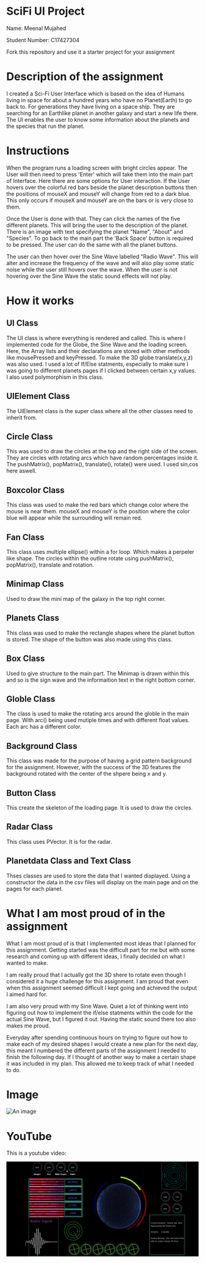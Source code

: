 # SciFi UI Project

Name: Meenal Mujahed

Student Number: C17427304

Fork this repository and use it a starter project for your assignment

# Description of the assignment
I created a Sci-Fi User Interface which is based on the idea of Humans living in space for about a hundred years who have no Planet(Earth) to go back to. For generations they have living on a space ship. They are searching for an Earthlike planet in another galaxy and start a new life there. The UI enables the user to know some information about the planets and the species that run the planet.

# Instructions
When the program runs a loading screen with bright circles appear. The User will then need to press 'Enter' which will take them into the main part of Interface. Here there are some options for User interaction. If the User hovers over the colorful red bars beside the planet description buttons then the positions of mouseX and mouseY will change from red to a dark blue. This only occurs if mouseX and mouseY are on the bars or is very close to them.

Once the User is done with that. They can click the names of the five different planets. This will bring the user to the description of the planet. There is an image with text specifying the planet "Name", "About" and "Species". To go back to the main part the 'Back Space' button is required to be pressed. The user can do the same with all the planet buttons.   

The user can then hover over the Sine Wave labelled "Radio Wave". This will alter and increase the frequency of the wave and will also play some static noise while the user still hovers over the wave. When the user is not hovering over the Sine Wave the static sound effects will not play.

# How it works

## UI Class
The UI class is where everything is rendered and called. This is where I implemented code for the Globe, the Sine Wave and the loading screen. Here, the Array lists and their declarations are stored with other methods like mousePressed and keyPressed. To make the 3D globe translate(x,y,z) was also used. I used a lot of If/Else statments, especially to make sure I was going to different planets pages if I clicked between certain x,y values. I also used polymorphism in this class.

## UIElement Class
The UIElement class is the super class where all the other classes need to inherit from.

## Circle Class
This was used to draw the circles at the top and the right side of the screen. They are circles with rotating arcs which have random percentages inside it. The pushMatrix(), popMatrix(), translate(), rotate() were used. I used sin,cos here aswell.

## Boxcolor Class
This class was used to make the red bars which change color where the mouse is near them. mouseX and mouseY is the position where the color blue will appear while the surrounding will remain red.

## Fan Class
This class uses multiple ellipse() within a for loop. Which makes a perpeler like shape. The circles within the outline rotate using pushMatrix(), popMatrix(), translate and rotation.

## Minimap Class
Used to draw the mini map of the galaxy in the top right corner.

## Planets Class
This class was used to make the rectangle shapes where the planet button is stored. The shape of the button was also made using this class.

## Box Class
Used to give structure to the main part. The Minimap is drawn within this and
so is the sign wave and the informaition text in the right bottom corner.

## Globle Class
The class is used to make the rotating arcs around the globle in the main page. With arc() being used mutiple times and with different float values. Each arc has a different color.  

## Background Class
This class was made for the purpose of having a grid pattern background for the assignment. However, with the success of the 3D features the background rotated with the center of the shpere being x and y.

## Button Class
This create the skeleton of the loading page. It is used to draw the circles. 

## Radar Class
This class uses PVector. It is for the radar. 

## Planetdata Class and Text Class
Thses classes are used to store the data that I wanted displayed. Using a constructor the data in the csv files will display on the main page and on the pages for each planet.


# What I am most proud of in the assignment

What I am most proud of is that I implemented most ideas that I planned for this assignment. Getting started was the difficult part for me but with some research and coming up with different ideas, I finally decided on what I wanted to make.

I am really proud that I actually got the 3D shere to rotate even though I considered it a huge challenge for this assignment. I am proud that even when this assignment seemed difficult I kept going and achieved the output I aimed hard for. 

I am also very proud with my Sine Wave. Quiet a lot of thinking went into figuring out how to implement the if/else statments within the code for the actual Sine Wave, but I figured it out. Having the static sound there too also makes me proud.

Everyday after spending continuous hours on trying to figure out how to make each of my desired shapes I would create a new plan for the next day, this meant I numbered the different parts of the assignment I needed to finish the following day. If I thought of another way to make a certain shape it was included in my plan. This allowed me to keep track of what I needed to do.


# Image
![An image](Screenshot_20190501-064634.jpg)

# YouTube
This is a youtube video:

[![YouTube](https://github.com/mmujahed96/SciFiUI/blob/master/java/data/Screenshot_20190501-064634.jpg)](https://www.youtube.com/watch?v=J2kHSSFA4NU)
